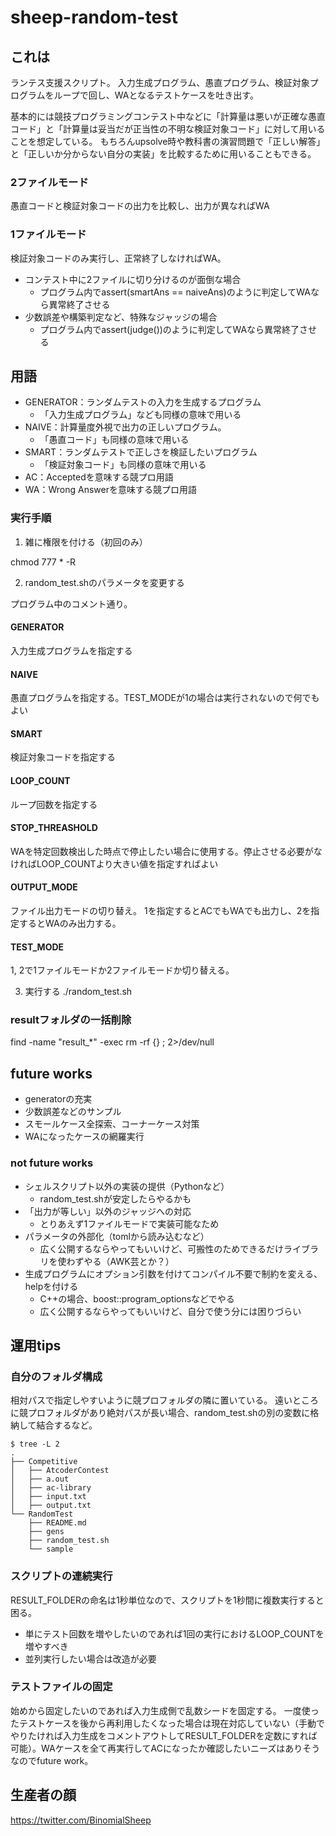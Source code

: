 # sheep-random-test

## これは

ランテス支援スクリプト。
入力生成プログラム、愚直プログラム、検証対象プログラムをループで回し、WAとなるテストケースを吐き出す。

基本的には競技プログラミングコンテスト中などに「計算量は悪いが正確な愚直コード」と「計算量は妥当だが正当性の不明な検証対象コード」に対して用いることを想定している。
もちろんupsolve時や教科書の演習問題で「正しい解答」と「正しいか分からない自分の実装」を比較するために用いることもできる。

### 2ファイルモード
愚直コードと検証対象コードの出力を比較し、出力が異なればWA

### 1ファイルモード
検証対象コードのみ実行し、正常終了しなければWA。
- コンテスト中に2ファイルに切り分けるのが面倒な場合
    - プログラム内でassert(smartAns == naiveAns)のように判定してWAなら異常終了させる
- 少数誤差や構築判定など、特殊なジャッジの場合
    - プログラム内でassert(judge())のように判定してWAなら異常終了させる

## 用語
- GENERATOR：ランダムテストの入力を生成するプログラム
    - 「入力生成プログラム」なども同様の意味で用いる
- NAIVE：計算量度外視で出力の正しいプログラム。
    - 「愚直コード」も同様の意味で用いる
- SMART：ランダムテストで正しさを検証したいプログラム
    - 「検証対象コード」も同様の意味で用いる
- AC：Acceptedを意味する競プロ用語
- WA：Wrong Answerを意味する競プロ用語

### 実行手順
1. 雑に権限を付ける（初回のみ）

chmod 777 * -R

2. random_test.shのパラメータを変更する

プログラム中のコメント通り。

#### GENERATOR
入力生成プログラムを指定する
#### NAIVE
愚直プログラムを指定する。TEST_MODEが1の場合は実行されないので何でもよい
#### SMART
検証対象コードを指定する
#### LOOP_COUNT
ループ回数を指定する
#### STOP_THREASHOLD
WAを特定回数検出した時点で停止したい場合に使用する。停止させる必要がなければLOOP_COUNTより大きい値を指定すればよい
#### OUTPUT_MODE
ファイル出力モードの切り替え。
1を指定するとACでもWAでも出力し、2を指定するとWAのみ出力する。
#### TEST_MODE
1, 2で1ファイルモードか2ファイルモードか切り替える。

3. 実行する
./random_test.sh


### resultフォルダの一括削除
find -name "result_*" -exec rm -rf {} \; 2>/dev/null


## future works
- generatorの充実
- 少数誤差などのサンプル
- スモールケース全探索、コーナーケース対策
- WAになったケースの網羅実行
### not future works
- シェルスクリプト以外の実装の提供（Pythonなど）
    - random_test.shが安定したらやるかも
- 「出力が等しい」以外のジャッジへの対応
    -  とりあえず1ファイルモードで実装可能なため
- パラメータの外部化（tomlから読み込むなど）
    - 広く公開するならやってもいいけど、可搬性のためできるだけライブラリを使わずやる（AWK芸とか？）
- 生成プログラムにオプション引数を付けてコンパイル不要で制約を変える、helpを付ける
    - C++の場合、boost::program_optionsなどでやる
    - 広く公開するならやってもいいけど、自分で使う分には困りづらい

## 運用tips

### 自分のフォルダ構成
相対パスで指定しやすいように競プロフォルダの隣に置いている。
遠いところに競プロフォルダがあり絶対パスが長い場合、random_test.shの別の変数に格納して結合するなど。
```
$ tree -L 2
.
├── Competitive
│   ├── AtcoderContest
│   ├── a.out
│   ├── ac-library
│   ├── input.txt
│   ├── output.txt
└── RandomTest
    ├── README.md
    ├── gens
    ├── random_test.sh
    └── sample
```
### スクリプトの連続実行
RESULT_FOLDERの命名は1秒単位なので、スクリプトを1秒間に複数実行すると困る。
- 単にテスト回数を増やしたいのであれば1回の実行におけるLOOP_COUNTを増やすべき
- 並列実行したい場合は改造が必要
### テストファイルの固定
始めから固定したいのであれば入力生成側で乱数シードを固定する。
一度使ったテストケースを後から再利用したくなった場合は現在対応していない（手動でやりたければ入力生成をコメントアウトしてRESULT_FOLDERを定数にすれば可能）。WAケースを全て再実行してACになったか確認したいニーズはありそうなのでfuture work。

## 生産者の顔

https://twitter.com/BinomialSheep